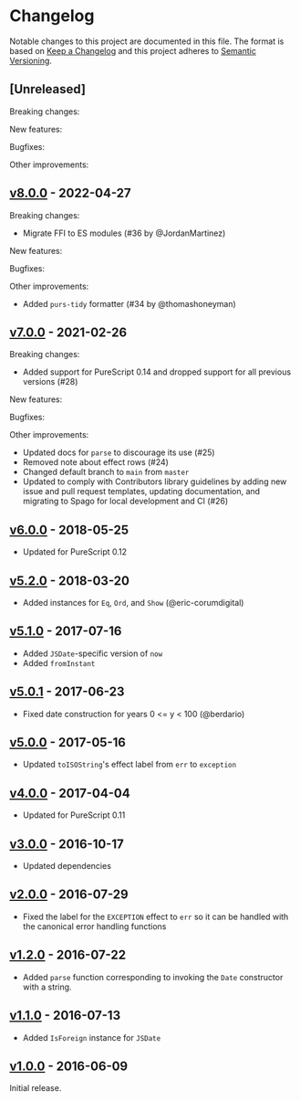 # Changelog

Notable changes to this project are documented in this file. The format is based on [Keep a Changelog](https://keepachangelog.com/en/1.0.0/) and this project adheres to [Semantic Versioning](https://semver.org/spec/v2.0.0.html).

## [Unreleased]

Breaking changes:

New features:

Bugfixes:

Other improvements:

## [v8.0.0](https://github.com/purescript-contrib/purescript-js-date/releases/tag/v8.0.0) - 2022-04-27

Breaking changes:
- Migrate FFI to ES modules (#36 by @JordanMartinez)

New features:

Bugfixes:

Other improvements:
- Added `purs-tidy` formatter (#34 by @thomashoneyman)

## [v7.0.0](https://github.com/purescript-contrib/purescript-js-date/releases/tag/v7.0.0) - 2021-02-26

Breaking changes:
- Added support for PureScript 0.14 and dropped support for all previous versions (#28)

New features:

Bugfixes:

Other improvements:
- Updated docs for `parse` to discourage its use (#25)
- Removed note about effect rows (#24)
- Changed default branch to `main` from `master`
- Updated to comply with Contributors library guidelines by adding new issue and pull request templates, updating documentation, and migrating to Spago for local development and CI (#26)

## [v6.0.0](https://github.com/purescript-contrib/purescript-js-date/releases/tag/v6.0.0) - 2018-05-25

- Updated for PureScript 0.12

## [v5.2.0](https://github.com/purescript-contrib/purescript-js-date/releases/tag/v5.2.0) - 2018-03-20

- Added instances for `Eq`, `Ord`, and `Show` (@eric-corumdigital)

## [v5.1.0](https://github.com/purescript-contrib/purescript-js-date/releases/tag/v5.1.0) - 2017-07-16

- Added `JSDate`-specific version of `now`
- Added `fromInstant`

## [v5.0.1](https://github.com/purescript-contrib/purescript-js-date/releases/tag/v5.0.1) - 2017-06-23

- Fixed date construction for years 0 <= y < 100 (@berdario)

## [v5.0.0](https://github.com/purescript-contrib/purescript-js-date/releases/tag/v5.0.0) - 2017-05-16

- Updated `toISOString`'s effect label from `err` to `exception`

## [v4.0.0](https://github.com/purescript-contrib/purescript-js-date/releases/tag/v4.0.0) - 2017-04-04

- Updated for PureScript 0.11

## [v3.0.0](https://github.com/purescript-contrib/purescript-js-date/releases/tag/v3.0.0) - 2016-10-17

- Updated dependencies

## [v2.0.0](https://github.com/purescript-contrib/purescript-js-date/releases/tag/v2.0.0) - 2016-07-29

- Fixed the label for the `EXCEPTION` effect to `err` so it can be handled with the canonical error handling functions

## [v1.2.0](https://github.com/purescript-contrib/purescript-js-date/releases/tag/v1.2.0) - 2016-07-22

- Added `parse` function corresponding to invoking the `Date` constructor with a string.

## [v1.1.0](https://github.com/purescript-contrib/purescript-js-date/releases/tag/v1.1.0) - 2016-07-13

- Added `IsForeign` instance for `JSDate`

## [v1.0.0](https://github.com/purescript-contrib/purescript-js-date/releases/tag/v1.0.0) - 2016-06-09

Initial release.
